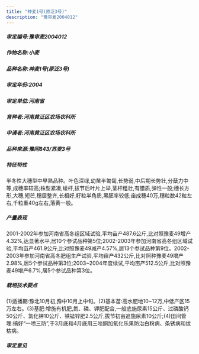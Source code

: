 ```yaml
---
title: "神麦1号(原泛3号)"
description: "豫审麦2004012"
---
```

##### 审定编号:豫审麦2004012

##### 作物名称:小麦

##### 品种名称:神麦1号(原泛3号)

##### 审定年份:2004

##### 审定单位:河南省

##### 育种者:河南黄泛区农场农科所

##### 申请者:河南黄泛区农场农科所

##### 品种来源:豫同843/苏麦3号

##### 特征特性
半冬性大穗型中早熟品种。叶色深绿,幼苗半匍匐,长势弱,中后期长势壮,分蘖力中等,成穗率较高;株型紧凑,矮杆,拔节后叶片上举,茎杆粗壮,有腊质,弹性一般;穗长方形,大穗,短芒,穗层整齐,长相好,籽粒半角质,黑胚率较低;亩成穗40万,穗粒数42粒左右,千粒重40g左右,落黄一般。

##### 产量表现
2001-2002年参加河南省高冬组区域试验,平均亩产487.6公斤,比对照豫麦49增产4.32%,达显著水平,居10个参试品种第5位;2002-2003年参加河南省高冬组区域试验,平均亩产461.9公斤,比对照豫麦49减产4.57%,居13个参试品种第9位。2002-2003年参加河南省高冬肥组生产试验,平均亩产432公斤,比对照种豫麦49增产2.98%,居5个参试品种第3位;2003~2004年度续试,平均亩产512.5公斤,比对照豫麦49增产6.7%,居5个参试品种第3位。

##### 栽培技术要点
(1)适播期:豫北10月初,豫中10月上中旬。(2)基本苗:高水肥地10~12万,中低产区15万左右。(3)基肥:增施有机肥,氮、磷、钾肥配合,一般底施尿素15公斤、过磷酸钙50公斤、氯化钾10公斤、铁锰锌肥2.5公斤,拔节初亩追施尿素10公斤;(4)田间管理:搞好“一喷三防”,于3月底和4月底用三唑酮加氧化乐果防治白粉病、条锈病和纹枯病。

##### 审定意见

